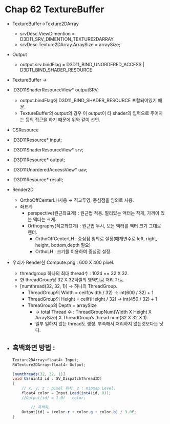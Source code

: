 # Chap 62 TextureBuffer

- TextureBuffer→Texture2DArray
    - srvDesc.ViewDimention = D3D11_SRV_DIMENTION_TEXTURE2DARRAY
    - srvDesc.Texture2DArray.ArraySize = arraySize;

- Output
    - output.srv.bindFlag = D3D11_BIND_UNORDERED_ACCESS | D3D11_BIND_SHADER_RESOURCE

- TextureBuffer                            →
- ID3D11ShaderResourceView* outputSRV;
    - output.bindFlag에 D3D11_BIND_SHADER_RESOURCE 포함되어있기 때문.
    - TextureBuffer의 output의 경우 이 output이 타 shader의 입력으로 주어지는 등의 접근을 하기 때문에 위와 같이 선언.

- CSResource
- ID3D11Resource* input;
- ID3D11ShaderResourceView* srv;
- ID3D11Resource* output;
- ID3D11UnorderedAccessView* uav;
- ID3D11Resource* result;

- Render2D
    - OrthoOffCenterLH사용 → 직교투영, 중심점을 임의로 사용.
    - 좌표계
        - perspective(원근좌표계) : 원근법 적용. 멀리있는 액터는 작게, 가까이 있는 액터는 크게.
        - Orthography(직교좌표계) : 원근법 무시, 모든 액터를 액터 크기 그대로 렌더.
            - OrthoOffCenterLH : 중심점 임의로 설정(매개변수로 left, right, height, bottom,depth 필요)
            - OrthoLH : 크기를 이용하여 중심점 설정.
            
- 우리가 Render한 Compute.png : 600 X 400 pixel.
    - threadgroup 하나의 최대 thread수 : 1024 == 32 X 32.
    - 한 threadGroup당 32 X 32픽셀의 영역만큼 처리 가능.
    - [numthread(32, 32, 1)] → 하나의 ThreadGroup.
        - ThreadGroup의 Width = ceilf(width / 32) → int(600 / 32) + 1
        - ThreadGroup의 Height = ceilf(Height / 32) → int(450 / 32) + 1
        - ThreaGroup의 Depth = arraySIze
            - → total Thread 수 : ThreadGroupNum(Width X Height X ArraySize) X ThreadGroup’s thread num(32 X 32 X 1).
            - 일부 일하지 않는 thread도 생성. 부족해서 처리하지 않는것보다는 낫다.
            
- 흑백화면 방법 :
    - 
    
    ```glsl
    Texture2DArray<float4> Input;
    RWTexture2DArray<float4> Output;
    
    [numthreads(32, 32, 1)]
    void CS(uint3 id : SV_DispatchThreadID)
    {
        // x, y, z : pixel 위치. z : mipmap Level.
        float4 color = Input.Load(int4(id, 0));
        //Output[id] = 1.0f - color;
    
    		// 흑백화.
        Output[id] = (color.r + color.g + color.b) / 3.0f;    
    }
    ```